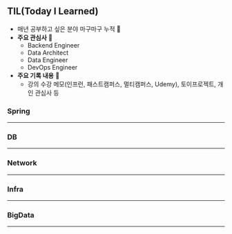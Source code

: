 ## TIL(Today I Learned)

- 매년 공부하고 싶은 분야 마구마구 누적 🐶
- **주요 관심사** 🐝
  - Backend Engineer
  - Data Architect
  - Data Engineer
  - DevOps Engineer
- **주요 기록 내용** 🐙 
  - 강의 수강 메모(인프런, 패스트캠퍼스, 멀티캠퍼스, Udemy), 토이프로젝트, 개인 관심사 등

### Spring

------

### DB

------

### Network

------

### Infra

------

### BigData

------


